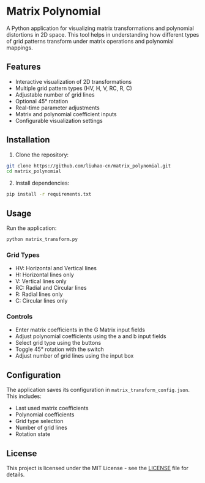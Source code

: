 # Matrix Polynomial

A Python application for visualizing matrix transformations and polynomial distortions in 2D space. This tool helps in understanding how different types of grid patterns transform under matrix operations and polynomial mappings.

## Features

- Interactive visualization of 2D transformations
- Multiple grid pattern types (HV, H, V, RC, R, C)
- Adjustable number of grid lines
- Optional 45° rotation
- Real-time parameter adjustments
- Matrix and polynomial coefficient inputs
- Configurable visualization settings

## Installation

1. Clone the repository:
```bash
git clone https://github.com/liuhao-cn/matrix_polynomial.git
cd matrix_polynomial
```

2. Install dependencies:
```bash
pip install -r requirements.txt
```

## Usage

Run the application:
```bash
python matrix_transform.py
```

### Grid Types
- HV: Horizontal and Vertical lines
- H: Horizontal lines only
- V: Vertical lines only
- RC: Radial and Circular lines
- R: Radial lines only
- C: Circular lines only

### Controls
- Enter matrix coefficients in the G Matrix input fields
- Adjust polynomial coefficients using the a and b input fields
- Select grid type using the buttons
- Toggle 45° rotation with the switch
- Adjust number of grid lines using the input box

## Configuration

The application saves its configuration in `matrix_transform_config.json`. This includes:
- Last used matrix coefficients
- Polynomial coefficients
- Grid type selection
- Number of grid lines
- Rotation state

## License

This project is licensed under the MIT License - see the [LICENSE](LICENSE) file for details.
